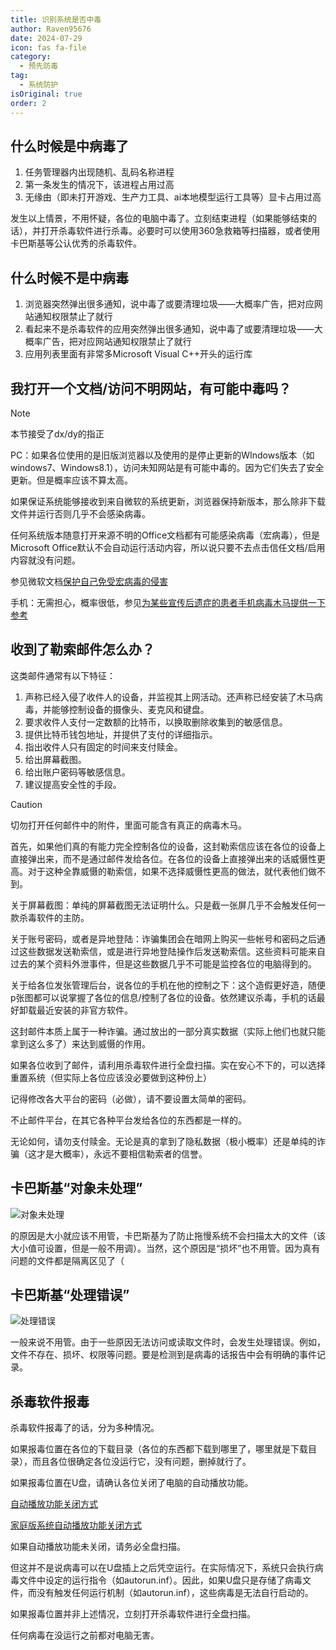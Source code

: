 ```yaml
---
title: 识别系统是否中毒
author: Raven95676
date: 2024-07-29
icon: fas fa-file
category:
  - 预先防毒
tag:
  - 系统防护
isOriginal: true
order: 2
---
```

## 什么时候是中病毒了

1. 任务管理器内出现随机、乱码名称进程
2. 第一条发生的情况下，该进程占用过高
3. 无缘由（即未打开游戏、生产力工具、ai本地模型运行工具等）显卡占用过高

发生以上情景，不用怀疑，各位的电脑中毒了。立刻结束进程（如果能够结束的话），并打开杀毒软件进行杀毒。必要时可以使用360急救箱等扫描器，或者使用卡巴斯基等公认优秀的杀毒软件。

## 什么时候不是中病毒

1. 浏览器突然弹出很多通知，说中毒了或要清理垃圾——大概率广告，把对应网站通知权限禁止了就行
2. 看起来不是杀毒软件的应用突然弹出很多通知，说中毒了或要清理垃圾——大概率广告，把对应网站通知权限禁止了就行
3. 应用列表里面有非常多Microsoft Visual C++开头的运行库

## 我打开一个文档/访问不明网站，有可能中毒吗？

> [!note]
> 本节接受了dx/dy的指正

PC：如果各位使用的是旧版浏览器以及使用的是停止更新的WIndows版本（如windows7、Windows8.1），访问未知网站是有可能中毒的。因为它们失去了安全更新。但是概率应该不算太高。

如果保证系统能够接收到来自微软的系统更新，浏览器保持新版本，那么除非下载文件并运行否则几乎不会感染病毒。

任何系统版本随意打开来源不明的Office文档都有可能感染病毒（宏病毒），但是Microsoft Office默认不会自动运行活动内容，所以说只要不去点击信任文档/启用内容就没有问题。

参见微软文档[保护自己免受宏病毒的侵害](https://support.microsoft.com/zh-cn/topic/%E4%BF%9D%E6%8A%A4%E8%87%AA%E5%B7%B1%E5%85%8D%E5%8F%97%E5%AE%8F%E7%97%85%E6%AF%92%E7%9A%84%E4%BE%B5%E5%AE%B3-a3f3576a-bfef-4d25-84dc-70d18bde5903)

手机：无需担心，概率很低，参见[为某些宣传后遗症的患者手机病毒木马提供一下参考](https://tieba.baidu.com/p/8874309973)

## 收到了勒索邮件怎么办？

这类邮件通常有以下特征：

1. 声称已经入侵了收件人的设备，并监视其上网活动。还声称已经安装了木马病毒，并能够控制设备的摄像头、麦克风和键盘。
2. 要求收件人支付一定数额的比特币，以换取删除收集到的敏感信息。
3. 提供比特币钱包地址，并提供了支付的详细指示。
4. 指出收件人只有固定的时间来支付赎金。
5. 给出屏幕截图。
6. 给出账户密码等敏感信息。
7. 建议提高安全性的手段。

>[!caution]
> 切勿打开任何邮件中的附件，里面可能含有真正的病毒木马。

首先，如果他们真的有能力完全控制各位的设备，这封勒索信应该在各位的设备上直接弹出来，而不是通过邮件发给各位。在各位的设备上直接弹出来的话威慑性更高。对于这种全靠威慑的勒索信，如果不选择威慑性更高的做法，就代表他们做不到。

关于屏幕截图：单纯的屏幕截图无法证明什么。只是截一张屏几乎不会触发任何一款杀毒软件的主防。

关于账号密码，或者是异地登陆：诈骗集团会在暗网上购买一些帐号和密码之后通过这些数据发送勒索信，或是进行异地登陆操作后发送勒索信。这些资料可能来自过去的某个资料外泄事件，但是这些数据几乎不可能是监控各位的电脑得到的。

关于给各位发张管理后台，说各位的手机在他的控制之下：这个造假更好造，随便p张图都可以说掌握了各位的信息/控制了各位的设备。依然建议杀毒，手机的话最好卸载最近安装的非官方软件。

这封邮件本质上属于一种诈骗。通过放出的一部分真实数据（实际上他们也就只能拿到这么多了）来达到威慑的作用。

如果各位收到了邮件，请利用杀毒软件进行全盘扫描。实在安心不下的，可以选择重置系统（但实际上各位应该没必要做到这种份上）

记得修改各大平台的密码（必做），请不要设置太简单的密码。

不止邮件平台，在其它各种平台发给各位的东西都是一样的。

无论如何，请勿支付赎金。无论是真的拿到了隐私数据（极小概率）还是单纯的诈骗（这才是大概率），永远不要相信勒索者的信誉。

## 卡巴斯基“对象未处理”

![对象未处理](https://ooo.0x0.ooo/2024/08/24/OtLzqC.png)

的原因是大小就应该不用管，卡巴斯基为了防止拖慢系统不会扫描太大的文件（该大小值可设置，但是一般不用调）。当然，这个原因是“损坏”也不用管。因为真有问题的文件都是隔离区见了（

## 卡巴斯基“处理错误”

![处理错误](https://ooo.0x0.ooo/2024/08/24/OtLFAL.png)

一般来说不用管。由于一些原因无法访问或读取文件时，会发生处理错误。例如，文件不存在、损坏、权限等问题。要是检测到是病毒的话报告中会有明确的事件记录。

## 杀毒软件报毒

杀毒软件报毒了的话，分为多种情况。

如果报毒位置在各位的下载目录（各位的东西都下载到哪里了，哪里就是下载目录），而且各位很确定各位没运行它，没有问题，删掉就行了。

如果报毒位置在U盘，请确认各位关闭了电脑的自动播放功能。

[自动播放功能关闭方式](https://zhuanlan.zhihu.com/p/340433965)

[家庭版系统自动播放功能关闭方式](https://jingyan.baidu.com/article/335530da57466858cb41c39d.html)

如果自动播放功能未关闭，请务必全盘扫描。

但这并不是说病毒可以在U盘插上之后凭空运行。在实际情况下，系统只会执行病毒文件中设定的运行指令（如autorun.inf）。因此，如果U盘只是存储了病毒文件，而没有触发任何运行机制（如autorun.inf），这些病毒是无法自行启动的。

如果报毒位置并非上述情况，立刻打开杀毒软件进行全盘扫描。

任何病毒在没运行之前都对电脑无害。
